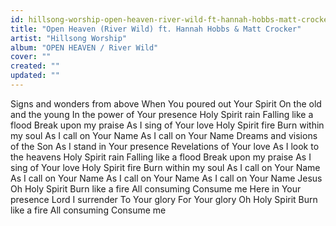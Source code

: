```yaml
---
id: hillsong-worship-open-heaven-river-wild-ft-hannah-hobbs-matt-crocker
title: "Open Heaven (River Wild) ft. Hannah Hobbs & Matt Crocker"
artist: "Hillsong Worship"
album: "OPEN HEAVEN / River Wild"
cover: ""
created: ""
updated: ""
---
```


Signs and wonders from above
When You poured out Your Spirit
On the old and the young
In the power of Your presence
Holy Spirit rain
Falling like a flood
Break upon my praise
As I sing of Your love
Holy Spirit fire
Burn within my soul
As I call on Your Name
As I call on Your Name
Dreams and visions of the Son
As I stand in Your presence
Revelations of Your love
As I look to the heavens
Holy Spirit rain
Falling like a flood
Break upon my praise
As I sing of Your love
Holy Spirit fire
Burn within my soul
As I call on Your Name
As I call on Your Name
As I call on Your Name
As I call on Your Name
Jesus
Oh Holy Spirit
Burn like a fire
All consuming
Consume me
Here in Your presence
Lord I surrender
To Your glory
For Your glory
Oh Holy Spirit
Burn like a fire
All consuming
Consume me